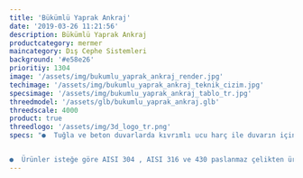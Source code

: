 ```yaml
---
title: 'Bükümlü Yaprak Ankraj'
date: '2019-03-26 11:21:56'
description: Bükümlü Yaprak Ankraj
productcategory: mermer
maincategory: Dış Cephe Sistemleri
background: '#e58e26'
prioritiy: 1304
image: '/assets/img/bukumlu_yaprak_ankraj_render.jpg'
techimage: '/assets/img/bukumlu_yaprak_ankraj_teknik_cizim.jpg'
specsimage: '/assets/img/bukumlu_yaprak_ankraj_tablo_tr.jpg'
threedmodel: '/assets/glb/bukumlu_yaprak_ankraj.glb'
threedscale: 4000
product: true
threedlogo: '/assets/img/3d_logo_tr.png'
specs: "●  Tuğla ve beton duvarlarda kıvrımlı ucu harç ile duvarın içine monte edilir. Delikli ucuna ise pim takılıp dış cephenin sabitlenmesi yapılır.


●  Ürünler isteğe göre AISI 304 , AISI 316 ve 430 paslanmaz çelikten üretilebilmektedir."
---
```

